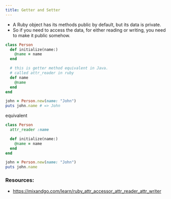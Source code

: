```yaml
---
title: Getter and Setter
---
```


- A Ruby object has its methods public by default, but its data is private.
- So if you need to access the data, for either reading or writing, you need to make it public somehow.

```rb
class Person
  def initialize(name:)
    @name = name
  end

  # this is getter method equivalent in Java.
  # called attr_reader in ruby
  def name
    @name
  end
end
```

```rb
john = Person.new(name: "John")
puts john.name # => John
```

equivalent
```rb
class Person
  attr_reader :name

  def initialize(name:)
    @name = name
  end
end
```

```rb
john = Person.new(name: "John")
puts john.name
```

### Resources:
- https://mixandgo.com/learn/ruby_attr_accessor_attr_reader_attr_writer